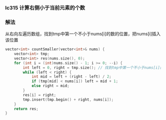 ### lc315 计算右侧小于当前元素的个数

### 解法

从右向左遍历数组，找到tmp中第一个不小于nums[i]的数的位置，把nums[i]插入该位置

```cpp
vector<int> countSmaller(vector<int>& nums) {
    vector<int> tmp;
    vector<int> res(nums.size(), 0);
    for (int i = (int)nums.size() - 1; i >= 0; --i) {
        int left = 0, right = tmp.size(); // 找到tmp中第一个不小于nums[i]的数的位置
        while (left < right) {
            int mid = left + (right - left) / 2;
            if (tmp[mid] < nums[i]) left = mid + 1;
            else right = mid;
        }
        res[i] = right;
        tmp.insert(tmp.begin() + right, nums[i]);
    }
    return res;
}
```